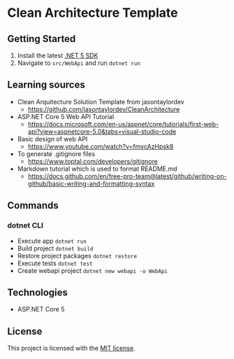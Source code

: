 # Clean Architecture Template

## Getting Started

1. Install the latest [.NET 5 SDK](https://dotnet.microsoft.com/download/dotnet/5.0)
2. Navigate to `src/WebApi` and run `dotnet run`

## Learning sources

* Clean Arquitecture Solution Template from jasontaylordev
	* https://github.com/jasontaylordev/CleanArchitecture
* ASP.NET Core 5 Web API Tutorial
	* https://docs.microsoft.com/en-us/aspnet/core/tutorials/first-web-api?view=aspnetcore-5.0&tabs=visual-studio-code
* Basic design of web API
	* https://www.youtube.com/watch?v=fmvcAzHpsk8
* To generate .gitignore files
	* https://www.toptal.com/developers/gitignore
* Markdown tutorial which is used to format README.md
	* https://docs.github.com/en/free-pro-team@latest/github/writing-on-github/basic-writing-and-formatting-syntax

## Commands

### dotnet CLI
* Execute app
`dotnet run`
* Build project
`dotnet build`
* Restore project packages
`dotnet restore`
* Execute tests
`dotnet test`
* Create webapi project
`dotnet new webapi -o WebApi`

## Technologies

* ASP.NET Core 5

## License

This project is licensed with the [MIT license](LICENSE).